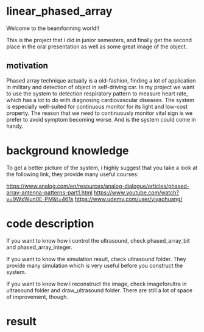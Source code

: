 # linear_phased_array
Welcome to the beamforming world!!

This is the project that i did in junior semesters, and finally get the second place in the oral presentation as well as some great image of the object.

## motivation
Phased array technique actually is a old-fashion, finding a lot of application in military and detection of object in self-driving car. In my project we want to use the system to detection respiratory pattern to measure heart rate, which has a lot to do with diagnosing cardiovascular diseases. The system is especially well-suited for continuous monitor for its light and low-cost property. The reason that we need to continuously monitor vital sign is we prefer to avoid symptom becoming worse. And is the system could come in handy.  

# background knowledge
To get a better picture of the system, i highly suggest that you take a look at the following link, they provide many useful courses:

<https://www.analog.com/en/resources/analog-dialogue/articles/phased-array-antenna-patterns-part1.html>
<https://www.youtube.com/watch?v=9WxWun0E-PM&t=461s>
<https://www.udemy.com/user/yiyaohuang/>

# code description
If you want to know how i control the ultrasound, check phased_array_bit and phased_array_integer.

If you want to know the simulation result, check ultrasound folder. They provide many simulation which is very useful before you construct the system.

If you want to know how i reconstruct the image, check imageforultra in ultrasound folder and draw_ultrasound folder. There are still a lot of space of improvement, though.

# result